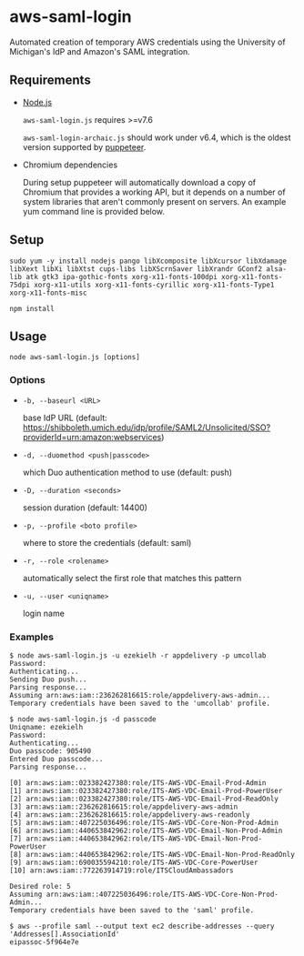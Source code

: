 # aws-saml-login

Automated creation of temporary AWS credentials using the University of
Michigan's IdP and Amazon's SAML integration.

## Requirements

* [Node.js](https://nodejs.org/)

  `aws-saml-login.js` requires >=v7.6

  `aws-saml-login-archaic.js` should work under v6.4, which is the oldest
  version supported by [puppeteer](https://github.com/GoogleChrome/puppeteer).

* Chromium dependencies

  During setup puppeteer will automatically download a copy of Chromium that
  provides a working API, but it depends on a number of system libraries that
  aren't commonly present on servers. An example yum command line is provided
  below.

## Setup

```
sudo yum -y install nodejs pango libXcomposite libXcursor libXdamage libXext libXi libXtst cups-libs libXScrnSaver libXrandr GConf2 alsa-lib atk gtk3 ipa-gothic-fonts xorg-x11-fonts-100dpi xorg-x11-fonts-75dpi xorg-x11-utils xorg-x11-fonts-cyrillic xorg-x11-fonts-Type1 xorg-x11-fonts-misc

npm install
```

## Usage

```
node aws-saml-login.js [options]
```

### Options

 *  `-b, --baseurl <URL>`

    base IdP URL (default: https://shibboleth.umich.edu/idp/profile/SAML2/Unsolicited/SSO?providerId=urn:amazon:webservices)

 *  `-d, --duomethod <push|passcode>`

    which Duo authentication method to use (default: push)

 *  `-D, --duration <seconds>`

    session duration (default: 14400)

 *  `-p, --profile <boto profile>`

    where to store the credentials (default: saml)

 *  `-r, --role <rolename>`

    automatically select the first role that matches this pattern

 *  `-u, --user <uniqname>`

    login name

### Examples

```
$ node aws-saml-login.js -u ezekielh -r appdelivery -p umcollab
Password:
Authenticating...
Sending Duo push...
Parsing response...
Assuming arn:aws:iam::236262816615:role/appdelivery-aws-admin...
Temporary credentials have been saved to the 'umcollab' profile.
```

```
$ node aws-saml-login.js -d passcode
Uniqname: ezekielh
Password:
Authenticating...
Duo passcode: 905490
Entered Duo passcode...
Parsing response...

[0] arn:aws:iam::023382427380:role/ITS-AWS-VDC-Email-Prod-Admin
[1] arn:aws:iam::023382427380:role/ITS-AWS-VDC-Email-Prod-PowerUser
[2] arn:aws:iam::023382427380:role/ITS-AWS-VDC-Email-Prod-ReadOnly
[3] arn:aws:iam::236262816615:role/appdelivery-aws-admin
[4] arn:aws:iam::236262816615:role/appdelivery-aws-readonly
[5] arn:aws:iam::407225036496:role/ITS-AWS-VDC-Core-Non-Prod-Admin
[6] arn:aws:iam::440653842962:role/ITS-AWS-VDC-Email-Non-Prod-Admin
[7] arn:aws:iam::440653842962:role/ITS-AWS-VDC-Email-Non-Prod-PowerUser
[8] arn:aws:iam::440653842962:role/ITS-AWS-VDC-Email-Non-Prod-ReadOnly
[9] arn:aws:iam::690035594210:role/ITS-AWS-VDC-Core-PowerUser
[10] arn:aws:iam::772263914719:role/ITSCloudAmbassadors

Desired role: 5
Assuming arn:aws:iam::407225036496:role/ITS-AWS-VDC-Core-Non-Prod-Admin...
Temporary credentials have been saved to the 'saml' profile.

$ aws --profile saml --output text ec2 describe-addresses --query 'Addresses[].AssociationId'
eipassoc-5f964e7e
```
